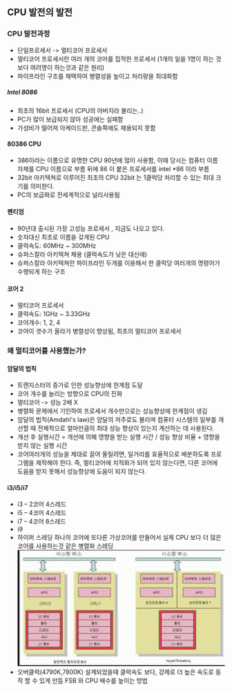 ## CPU 발전의 발전
### CPU 발전과정
* 단일프로세서 -> 멀티코어 프로세서 
* 멀티코어 프로세서란 여러 개의 코어를 집적한 프로세서
    (1개의 일을 1명이 하는 것 보다 여려명이 하는것과 같은 원리)
* 파이프라인 구조를 채택하여 병렬성을 높이고 처리량을 최대화함


##### Intel 8086 
* 최초의 16bit 프로세서 (CPU의 아버지라 불리는..)
* PC가 많이 보급되지 않아 성공에는 실패함
* 가성비가 떨어져 아케이드판, 콘솔쪽에도 채용되지 못함 


#### 80386 CPU
* 386이라는 이름으로 유명한 CPU 
    90년에 많이 사용함, 이때 당시는 컴퓨터 이름 자체를 CPU 이름으로 부름
    뒤에 86 이 붙은 프로세서를 intel *86 이라 부름
* 32bit 아키텍쳐로 이루어진 최초의 CPU
    32bit 는 1클럭당 처리할 수 있는 최대 크기를 의미한다.
* PC의 보급화로 전세계적으로 널리사용됨


#### 펜티엄
* 90년대 출시된 가장 고성능 프로세서 , 지금도 나오고 있다.
* 숫자대신 최초로 이름을 갖게된 CPU 
* 클럭속도: 60MHz ~ 300MHz
* 슈퍼스칼라 아키텍쳐 채용 (클럭속도가 낮은 대신에)
* 슈퍼스칼라 아키텍쳐란 파이프라인 두개를 이용해서 한 클럭당 여러개의 명령어가 수행되게 하는 구조


#### 코어 2
* 멀티코어 프로세서
* 클럭속도: 1GHz ~ 3.33GHz
* 코어개수: 1, 2, 4
* 코어이 갯수가 올라가 병렬성이 향상됨, 최초의 멀티코어 프로세서

### 왜 멀티코어를 사용했는가?

#### 암달의 법칙
* 트랜지스터의 증가로 인한 성능향상에 한계점 도달
* 코어 개수를 늘리는 방향으로 CPU의 진화
* 멀티코어 -> 성능 2배 X
* 병렬화 문제에서 기인하여 프로세서 개수만으로는 성능향상에 한계점이 생김
* 암달의 법칙(Amdahl's law)은 암달의 저주로도 불리며 컴퓨터 시스템의 일부를 개선할 때 전체적으로 얼마만큼의 최대 성능 향상이 있는지 계산하는 데 사용된다. 
* 개선 후 실행시간 = 개선에 의해 영향을 받는 실행 시간 / 성능 향상 비율 + 영향을 받지 않는 실행 시간
* 코어여러개의 성능을 제대로 끌어 올릴려면, 일거리를 효율적으로 배분하도록 프로그램을 제작해야 한다.
    즉, 멀티코어에 치적화가 되어 있지 않는다면, 다른 코어에 도움을 받지 못해서 성능향상에 도움이 되지 않는다.


#### i3/i5/i7
* i3 – 2코어 4스레드
* i5 – 4코어 4스레드
* i7 – 4코어 8스레드
* i9
* 하이퍼 스레딩 
    하나의 코어에 또다른 가상코어를 만들어서 실제 CPU 보다 더 많은 코어를 사용하는것 같은 병렬화 스레딩
    ![하이퍼스레딩](img/7-1-7.png)
* 오버클럭(4790K,7800K)
    설계되었을때 클럭속도 보다, 강제로 더 높은 속도로 동작 할 수 있게 만듬
    FSB 와 CPU 배수를 높이는 방법

